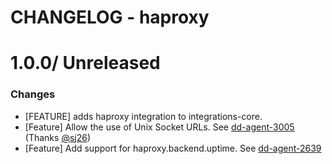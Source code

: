 # CHANGELOG - haproxy

1.0.0/ Unreleased
==================

### Changes

* [FEATURE] adds haproxy integration to integrations-core.
* [Feature] Allow the use of Unix Socket URLs. See [dd-agent-3005](https://github.com/DataDog/dd-agent/issues/3005) (Thanks [@sj26][])
* [Feature] Add support for haproxy.backend.uptime. See [dd-agent-2639](https://github.com/DataDog/dd-agent/issues/2639)

<!--- The following link definition list is generated by PimpMyChangelog --->
[@sj26]: https://github.com/sj26